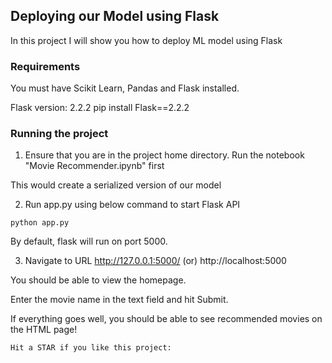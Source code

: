 ## Deploying our Model using Flask
In this project I will show you how to deploy ML model using Flask 

### Requirements
You must have Scikit Learn, Pandas and Flask installed.

Flask version: 2.2.2
pip install Flask==2.2.2

### Running the project
1. Ensure that you are in the project home directory. Run the notebook "Movie Recommender.ipynb" first

This would create a serialized version of our model

2. Run app.py using below command to start Flask API
```
python app.py
```
By default, flask will run on port 5000.

3. Navigate to URL http://127.0.0.1:5000/ (or) http://localhost:5000

You should be able to view the homepage.

Enter the movie name in the text field and hit Submit.

If everything goes well, you should  be able to see recommended movies on the HTML page!

```
Hit a STAR if you like this project:
```

